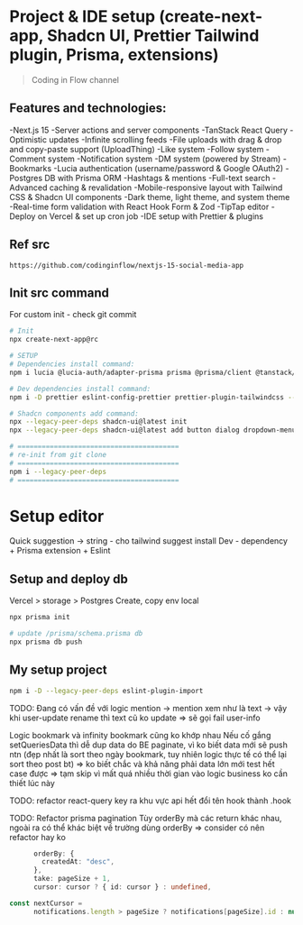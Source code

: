 # Project & IDE setup (create-next-app, Shadcn UI, Prettier Tailwind plugin, Prisma, extensions)

> Coding in Flow channel

## Features and technologies:

-Next.js 15
-Server actions and server components
-TanStack React Query
-Optimistic updates
-Infinite scrolling feeds
-File uploads with drag & drop and copy-paste support (UploadThing)
-Like system
-Follow system
-Comment system
-Notification system
-DM system (powered by Stream)
-Bookmarks
-Lucia authentication (username/password & Google OAuth2)
-Postgres DB with Prisma ORM
-Hashtags & mentions
-Full-text search
-Advanced caching & revalidation
-Mobile-responsive layout with Tailwind CSS & Shadcn UI components
-Dark theme, light theme, and system theme
-Real-time form validation with React Hook Form & Zod
-TipTap editor
-Deploy on Vercel & set up cron job
-IDE setup with Prettier & plugins

## Ref src

`https://github.com/codinginflow/nextjs-15-social-media-app`

## Init src command

For custom init - check git commit

```bash
# Init
npx create-next-app@rc

# SETUP
# Dependencies install command:
npm i lucia @lucia-auth/adapter-prisma prisma @prisma/client @tanstack/react-query @tanstack/react-query-devtools @tiptap/react @tiptap/starter-kit @tiptap/extension-placeholder @tiptap/pm uploadthing @uploadthing/react arctic date-fns ky next-themes react-cropper react-image-file-resizer react-intersection-observer react-linkify-it stream-chat stream-chat-react zod --legacy-peer-deps

# Dev dependencies install command:
npm i -D prettier eslint-config-prettier prettier-plugin-tailwindcss --legacy-peer-deps

# Shadcn components add command:
npx --legacy-peer-deps shadcn-ui@latest init
npx --legacy-peer-deps shadcn-ui@latest add button dialog dropdown-menu form input label skeleton tabs textarea toast tooltip

# ========================================
# re-init from git clone
# ========================================
npm i --legacy-peer-deps
# ========================================

```

# Setup editor

Quick suggestion -> string - cho tailwind suggest
install Dev - dependency + Prisma extension + Eslint

## Setup and deploy db

Vercel > storage > Postgres
Create, copy env local

```bash
npx prisma init

# update /prisma/schema.prisma db
npx prisma db push

```

## My setup project

```bash
npm i -D --legacy-peer-deps eslint-plugin-import

```

TODO:
Đang có vấn đề với logic mention
-> mention xem như là text -> vậy khi user-update rename thì text cũ ko update
=> sẽ gọi fail user-info

Logic bookmark và infinity bookmark cũng ko khớp nhau
Nếu cố gắng setQueriesData thì dễ dup data do BE paginate, vì ko biết data mới sẽ push ntn
(đẹp nhất là sort theo ngày bookmark, tuy nhiên logic thực tế có thể lại sort theo post bt)
=> ko biết chắc và khả năng phải data lớn mới test hết case được
=> tạm skip vì mất quá nhiều thời gian vào logic business ko cần thiết lúc này

TODO:
refactor react-query key ra khu vực api hết
đổi tên hook thành .hook

TODO:
Refactor prisma pagination
Tùy orderBy mà các return khác nhau, ngoài ra có thể khác biệt về trường dùng orderBy
=> consider có nên refactor hay ko

```ts
      orderBy: {
        createdAt: "desc",
      },
      take: pageSize + 1,
      cursor: cursor ? { id: cursor } : undefined,

const nextCursor =
      notifications.length > pageSize ? notifications[pageSize].id : null;

```
